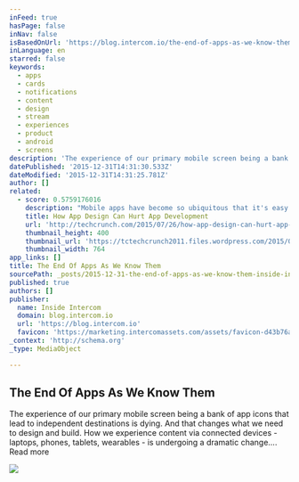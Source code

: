 ```yaml
---
inFeed: true
hasPage: false
inNav: false
isBasedOnUrl: 'https://blog.intercom.io/the-end-of-apps-as-we-know-them/'
inLanguage: en
starred: false
keywords:
  - apps
  - cards
  - notifications
  - content
  - design
  - stream
  - experiences
  - product
  - android
  - screens
description: 'The experience of our primary mobile screen being a bank of app icons that lead to independent destinations is dying. And that changes what we need to design and build. How we experience content via connected devices - laptops, phones, tablets, wearables - is undergoing a dramatic change.... Read more'
datePublished: '2015-12-31T14:31:30.533Z'
dateModified: '2015-12-31T14:31:25.781Z'
author: []
related:
  - score: 0.5759176016
    description: "Mobile apps have become so ubiquitous that it's easy for most people in tech to assume that creating them is a simple, straightforward process. Look behind the curtain of their development, however, and you'll often find a painful history of cost-overruns, code and asset bloat and development delays."
    title: How App Design Can Hurt App Development
    url: 'http://techcrunch.com/2015/07/26/how-app-design-can-hurt-app-development/'
    thumbnail_height: 400
    thumbnail_url: 'https://tctechcrunch2011.files.wordpress.com/2015/07/shutterstock_111151109.jpg?w=764&h=400&crop=1'
    thumbnail_width: 764
app_links: []
title: The End Of Apps As We Know Them
sourcePath: _posts/2015-12-31-the-end-of-apps-as-we-know-them-inside-intercom.md
published: true
authors: []
publisher:
  name: Inside Intercom
  domain: blog.intercom.io
  url: 'https://blog.intercom.io'
  favicon: 'https://marketing.intercomassets.com/assets/favicon-d43b76a6a379bc237a54703bdb91d27a59b43929677efd6fbb722a005ea2a474.png'
_context: 'http://schema.org'
_type: MediaObject

---
```

<article style=""><h1>The End Of Apps As We Know Them</h1><p>The experience of our primary mobile screen being a bank of app icons that lead to independent destinations is dying. And that changes what we need to design and build. How we experience content via connected devices - laptops, phones, tablets, wearables - is undergoing a dramatic change.... Read more</p><img src="https://s3-us-west-2.amazonaws.com/the-grid-img/p/a7880caacf0623abdc21728d851e049eb253d32c.png" /></article>